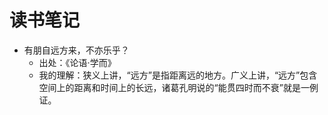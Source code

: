 # 读书笔记

* 有朋自远方来，不亦乐乎？
    * 出处：《论语·学而》
    * 我的理解：狭义上讲，“远方”是指距离远的地方。广义上讲，“远方”包含空间上的距离和时间上的长远，诸葛孔明说的“能贯四时而不衰”就是一例证。

